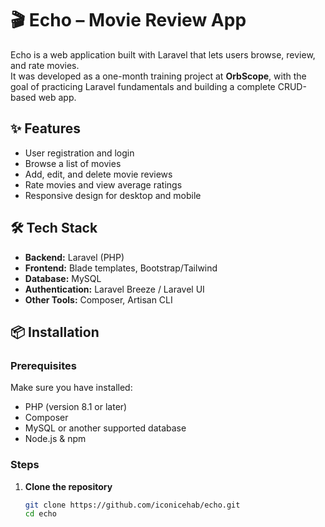 # 🎬 Echo – Movie Review App

Echo is a web application built with Laravel that lets users browse, review, and rate movies.  
It was developed as a one-month training project at **OrbScope**, with the goal of practicing Laravel fundamentals and building a complete CRUD-based web app.

## ✨ Features
- User registration and login
- Browse a list of movies
- Add, edit, and delete movie reviews
- Rate movies and view average ratings
- Responsive design for desktop and mobile

## 🛠️ Tech Stack
- **Backend:** Laravel (PHP)
- **Frontend:** Blade templates, Bootstrap/Tailwind 
- **Database:** MySQL
- **Authentication:** Laravel Breeze / Laravel UI 
- **Other Tools:** Composer, Artisan CLI

## 📦 Installation

### Prerequisites
Make sure you have installed:
- PHP (version 8.1 or later)
- Composer
- MySQL or another supported database
- Node.js & npm 

### Steps
1. **Clone the repository**
   ```bash
   git clone https://github.com/iconicehab/echo.git
   cd echo

